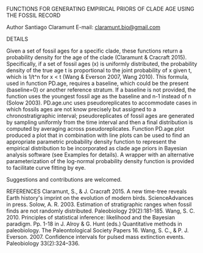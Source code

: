 FUNCTIONS FOR GENERATING EMPIRICAL PRIORS OF CLADE AGE USING THE FOSSIL RECORD

Author
Santiago Claramunt
E-mail: claramunt.bio@gmail.com

DETAILS

Given a set of fossil ages for a specific clade, these functions return a probability density for the age of the clade (Claramunt & Cracraft 2015). Specifically, if a set of fossil ages (x) is uniformly distributed, the probability density of the true age t is proportional to the joint probability of x given t, which is 1/t^n for x < t (Wang & Everson 2007, Wang 2010). This formula, used in function PD.age, requires a baseline, which could be the present (baseline=0) or another reference stratum. If a baseline is not provided, the function uses the youngest fossil age as the baseline and n-1 instead of n (Solow 2003). PD.age.unc uses pseudoreplicates to accommodate cases in which fossils ages are not know precisely but assigned to a chronostratigraphic interval; pseudoreplicates of fossil ages are generated by sampling uniformly from the time interval and then a final distribution is computed by averaging across pseudoreplicates. Function PD.age.plot produced a plot that in combination with line plots can be used to find an appropriate parametric probability density function to represent the empirical distribution to be incorporated as clade age priors in Bayesian analysis software (see Examples for details). A wrapper with an alternative parameterization of the log-normal probability density function is provided to facilitate curve fitting by eye.

Suggestions and contributions are welcomed.

REFERENCES
Claramunt, S., & J. Cracraft 2015. A new time-tree reveals Earth history's imprint on the evolution of modern birds. ScienceAdvances in press.
Solow, A. R. 2003. Estimation of stratigraphic ranges when fossil finds are not randomly distributed. Paleobiology 29(2):181-185.
Wang, S. C. 2010. Principles of statistical inference: likelihood and the Bayesian paradigm. Pp. 1-18 in J. Alroy & G. Hunt (eds.) Quantitative methods in paleobiology. The Paleontological Society Papers 16.
Wang, S. C., & P. J. Everson. 2007. Confidence intervals for pulsed mass extinction events. Paleobiology 33(2):324–336.
